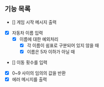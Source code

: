 ## 기능 목록

- [] 게임 시작 메시지 출력
- [x] 자동차 이름 입력
  - [x] 이름에 대한 예외처리
    - [x] 각 이름이 쉼표로 구분되어 있지 않을 때
    - [x] 이름은 5자 이하가 아닐 때
- [] 이동 횟수를 입력
- [x] 0~9 사이의 임의의 값을 반환
- [x] 에러 메시지를 출력
